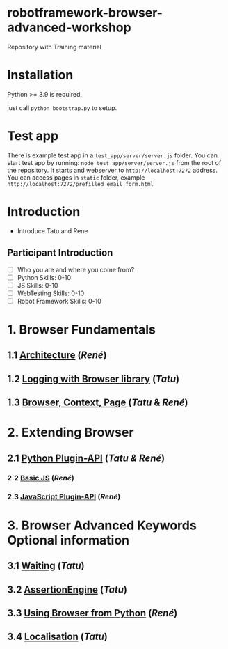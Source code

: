 # robotframework-browser-advanced-workshop
Repository with Training material


# Installation

Python >= 3.9 is required.

just call `python bootstrap.py` to setup.

# Test app
There is example test app in a `test_app/server/server.js` folder.
You can start test app by running: `node test_app/server/server.js`
from the root of the repository. It starts and webserver to
`http://localhost:7272` address. You can access pages in `static`
folder, example `http://localhost:7272/prefilled_email_form.html`


# Introduction

- Introduce Tatu and Rene

## Participant Introduction

- [ ] Who you are and where you come from?
- [ ] Python Skills: 0-10
- [ ] JS Skills: 0-10
- [ ] WebTesting Skills: 0-10
- [ ] Robot Framework Skills: 0-10

# 1. Browser Fundamentals

## 1.1 [Architecture](1.1.Architecture/README.md)                           (*René*)
## 1.2 [Logging with Browser library](1.2.Logging/README.md)                (*Tatu*)
## 1.3 [Browser, Context, Page](1.3.Browsers_Context_Page_Scope/README.md)  (*Tatu* & *René*)

# 2. Extending Browser
## 2.1 [Python Plugin-API](2.1.Python_Plugin-API/README.md)                 (*Tatu & René*)
### 2.2 [Basic JS](2.2.BasicJS/README.MD)                                   (*René*)
### 2.3 [JavaScript Plugin-API](2.3.JavaScript_Plugin-API/README.MD)        (*René*)

# 3. Browser Advanced Keywords **Optional information**
## 3.1 [Waiting](3.1.Waiting/README.md)                                     (*Tatu*)
## 3.2 [AssertionEngine](3.2.AssertionEngine/README.md)                     (*Tatu*)
## 3.3 [Using Browser from Python](3.3.Using_Browser_from_Python/README.md) (*René*)
## 3.4 [Localisation](3.4.Localization/README.md)                           (*Tatu*)

